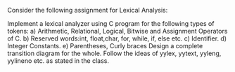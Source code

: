 Consider the following assignment for Lexical Analysis:

Implement a lexical analyzer using C program for the following types of tokens:
a) Arithmetic, Relational, Logical, Bitwise and Assignment Operators of C.
b) Reserved words:int, float,char, for, while, if, else etc.
c) Identifier.
d) Integer Constants.
e) Parentheses, Curly braces
Design a complete transition diagram for the whole. Follow the ideas of yylex, yytext, yyleng, yylineno etc. as stated in the class.